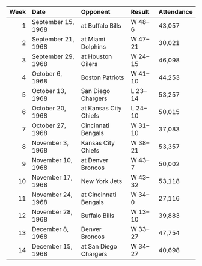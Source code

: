 |   Week | Date               | Opponent              | Result   | Attendance   |
|-------:|:-------------------|:----------------------|:---------|:-------------|
|      1 | September 15, 1968 | at Buffalo Bills      | W 48–6   | 43,057       |
|      2 | September 21, 1968 | at Miami Dolphins     | W 47–21  | 30,021       |
|      3 | September 29, 1968 | at Houston Oilers     | W 24–15  | 46,098       |
|      4 | October 6, 1968    | Boston Patriots       | W 41–10  | 44,253       |
|      5 | October 13, 1968   | San Diego Chargers    | L 23–14  | 53,257       |
|      6 | October 20, 1968   | at Kansas City Chiefs | L 24–10  | 50,015       |
|      7 | October 27, 1968   | Cincinnati Bengals    | W 31–10  | 37,083       |
|      8 | November 3, 1968   | Kansas City Chiefs    | W 38–21  | 53,357       |
|      9 | November 10, 1968  | at Denver Broncos     | W 43–7   | 50,002       |
|     10 | November 17, 1968  | New York Jets         | W 43–32  | 53,118       |
|     11 | November 24, 1968  | at Cincinnati Bengals | W 34–0   | 27,116       |
|     12 | November 28, 1968  | Buffalo Bills         | W 13–10  | 39,883       |
|     13 | December 8, 1968   | Denver Broncos        | W 33–27  | 47,754       |
|     14 | December 15, 1968  | at San Diego Chargers | W 34–27  | 40,698       |